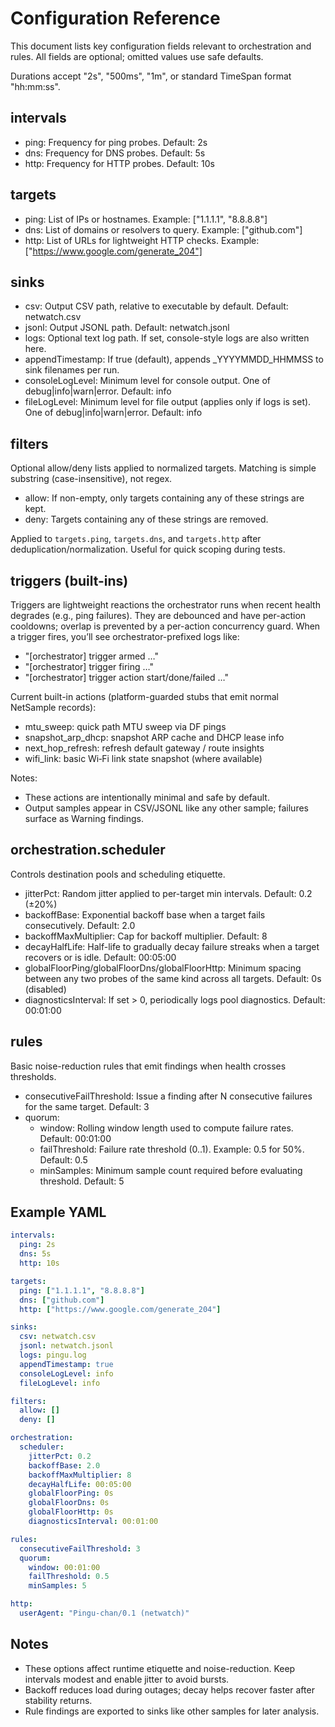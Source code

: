 # Configuration Reference

This document lists key configuration fields relevant to orchestration and rules. All fields are optional; omitted values use safe defaults.

Durations accept "2s", "500ms", "1m", or standard TimeSpan format "hh:mm:ss".

## intervals
- ping: Frequency for ping probes. Default: 2s
- dns: Frequency for DNS probes. Default: 5s
- http: Frequency for HTTP probes. Default: 10s

## targets
- ping: List of IPs or hostnames. Example: ["1.1.1.1", "8.8.8.8"]
- dns: List of domains or resolvers to query. Example: ["github.com"]
- http: List of URLs for lightweight HTTP checks. Example: ["https://www.google.com/generate_204"]

## sinks
- csv: Output CSV path, relative to executable by default. Default: netwatch.csv
- jsonl: Output JSONL path. Default: netwatch.jsonl
- logs: Optional text log path. If set, console-style logs are also written here.
- appendTimestamp: If true (default), appends _YYYYMMDD_HHMMSS to sink filenames per run.
- consoleLogLevel: Minimum level for console output. One of debug|info|warn|error. Default: info
- fileLogLevel: Minimum level for file output (applies only if logs is set). One of debug|info|warn|error. Default: info

## filters
Optional allow/deny lists applied to normalized targets. Matching is simple substring (case-insensitive), not regex.

- allow: If non-empty, only targets containing any of these strings are kept.
- deny: Targets containing any of these strings are removed.

Applied to `targets.ping`, `targets.dns`, and `targets.http` after deduplication/normalization. Useful for quick scoping during tests.

## triggers (built-ins)
Triggers are lightweight reactions the orchestrator runs when recent health degrades (e.g., ping failures). They are debounced and have per-action cooldowns; overlap is prevented by a per-action concurrency guard. When a trigger fires, you’ll see orchestrator-prefixed logs like:

- "[orchestrator] trigger armed …"
- "[orchestrator] trigger firing …"
- "[orchestrator] trigger action start/done/failed …"

Current built-in actions (platform-guarded stubs that emit normal NetSample records):
- mtu_sweep: quick path MTU sweep via DF pings
- snapshot_arp_dhcp: snapshot ARP cache and DHCP lease info
- next_hop_refresh: refresh default gateway / route insights
- wifi_link: basic Wi‑Fi link state snapshot (where available)

Notes:
- These actions are intentionally minimal and safe by default.
- Output samples appear in CSV/JSONL like any other sample; failures surface as Warning findings.

## orchestration.scheduler
Controls destination pools and scheduling etiquette.

- jitterPct: Random jitter applied to per-target min intervals. Default: 0.2 (±20%)
- backoffBase: Exponential backoff base when a target fails consecutively. Default: 2.0
- backoffMaxMultiplier: Cap for backoff multiplier. Default: 8
- decayHalfLife: Half-life to gradually decay failure streaks when a target recovers or is idle. Default: 00:05:00
- globalFloorPing/globalFloorDns/globalFloorHttp: Minimum spacing between any two probes of the same kind across all targets. Default: 0s (disabled)
- diagnosticsInterval: If set > 0, periodically logs pool diagnostics. Default: 00:01:00

## rules
Basic noise-reduction rules that emit findings when health crosses thresholds.

- consecutiveFailThreshold: Issue a finding after N consecutive failures for the same target. Default: 3
- quorum:
  - window: Rolling window length used to compute failure rates. Default: 00:01:00
  - failThreshold: Failure rate threshold (0..1). Example: 0.5 for 50%. Default: 0.5
  - minSamples: Minimum sample count required before evaluating threshold. Default: 5

## Example YAML
```yaml
intervals:
  ping: 2s
  dns: 5s
  http: 10s

targets:
  ping: ["1.1.1.1", "8.8.8.8"]
  dns: ["github.com"]
  http: ["https://www.google.com/generate_204"]

sinks:
  csv: netwatch.csv
  jsonl: netwatch.jsonl
  logs: pingu.log
  appendTimestamp: true
  consoleLogLevel: info
  fileLogLevel: info

filters:
  allow: []
  deny: []

orchestration:
  scheduler:
    jitterPct: 0.2
    backoffBase: 2.0
    backoffMaxMultiplier: 8
    decayHalfLife: 00:05:00
    globalFloorPing: 0s
    globalFloorDns: 0s
    globalFloorHttp: 0s
    diagnosticsInterval: 00:01:00

rules:
  consecutiveFailThreshold: 3
  quorum:
    window: 00:01:00
    failThreshold: 0.5
    minSamples: 5

http:
  userAgent: "Pingu-chan/0.1 (netwatch)"
```

## Notes
- These options affect runtime etiquette and noise-reduction. Keep intervals modest and enable jitter to avoid bursts.
- Backoff reduces load during outages; decay helps recover faster after stability returns.
- Rule findings are exported to sinks like other samples for later analysis.